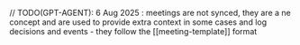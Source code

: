 // TODO(GPT-AGENT): 6 Aug 2025 : meetings are not synced, they are a ne concept and are used to provide extra context in some cases and log decisions and events - they follow the [[meeting-template]] format
